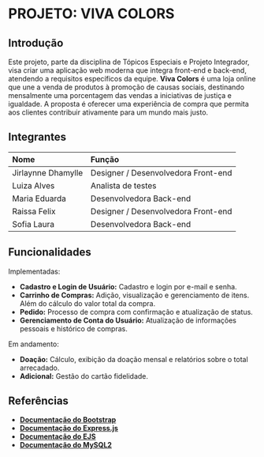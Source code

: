 # PROJETO:  VIVA COLORS

## Introdução

Este projeto, parte da disciplina de Tópicos Especiais e Projeto Integrador, visa criar uma aplicação web moderna que integra front-end e back-end, atendendo a requisitos específicos da equipe. **Viva Colors** é uma loja online que une a venda de produtos à promoção de causas sociais, destinando mensalmente uma porcentagem das vendas a iniciativas de justiça e igualdade. A proposta é oferecer uma experiência de compra que permita aos clientes contribuir ativamente para um mundo mais justo.

## Integrantes 

| Nome              | Função                                      |
| :---------------- | :------------------------------------------ |
| Jirlaynne Dhamylle| Designer / Desenvolvedora Front-end         |
| Luiza Alves       | Analista de testes                          |
| Maria Eduarda     | Desenvolvedora Back-end                     |
| Raissa Felix      | Designer / Desenvolvedora Front-end         |
| Sofia Laura       | Desenvolvedora Back-end                     |

## Funcionalidades

Implementadas:
- **Cadastro e Login de Usuário:** Cadastro e login por e-mail e senha.
- **Carrinho de Compras:** Adição, visualização e gerenciamento de itens. Além do cálculo do valor total da compra.
- **Pedido:** Processo de compra com confirmação e atualização de status.
- **Gerenciamento de Conta do Usuário:** Atualização de informações pessoais e histórico de compras.

Em andamento:
- **Doação:** Cálculo, exibição da doação mensal e relatórios sobre o total arrecadado.
- **Adicional:** Gestão do cartão fidelidade.

## Referências

- **[Documentação do Bootstrap](https://getbootstrap.com/docs/5.3/getting-started/introduction/)**
- **[Documentação do Express.js](https://expressjs.com/)**
- **[Documentação do EJS](https://ejs.co/)**
- **[Documentação do MySQL2](https://sidorares.github.io/node-mysql2/docs)**
